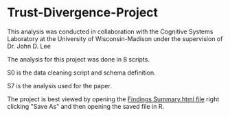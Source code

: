 # Trust-Divergence-Project

This analysis was conducted in collaboration with the Cognitive Systems Laboratory at the University of Wisconsin-Madison under the supervision of Dr. John D. Lee

The analysis for this project was done in 8 scripts.

S0 is the data cleaning script and schema definition.

S7 is the analysis used for the paper.

The project is best viewed by opening the [Findings Summary.html file](https://github.com/snoejovich/Trust-Divergence-Project/blob/main/FindingsSummary.nb.html) right clicking "Save As" and then opening the saved file in R.

